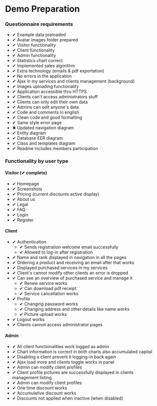 # Demo Preparation

### Questionnaire requirements

- ✔ Example data preloaded 
- ✔ Avatar images folder prepared
- ✔ Visitor functionality 
- ✔ Client functionality 
- ✔ Admin functionality 
- ✔ Statistics chart correct
- ✔ Implemented sales algorithm
- ✔ Extra technology (emails & pdf exportation)
- ✔ No errors in the application
- ✔ Ajax in my services and clients management (background)
- ✔ Images uploading functionality
- ✔ Application accessible thru HTTPS
- ✔ Clients can't access administrators stuff
- ✔ Clients can only edit their own data
- ✔ Admins can edit anyone's data
- ✔ Code and comments in english
- ✔ Clean code and good formatting
- ✔ Same style error page
- ✖ Updated navigation diagram
- ✔ Entity diagram
- ✔ Database EER diagram
- ✔ Class and templates diagram
- ✔ Readme includes members participation

### Functionality by user type

#### Visitor (✔ complete)

- ✔ Homepage
- ✔ Screenshots
- ✔ Pricing (current discounts active display)
- ✔ About us
- ✔ Legal
- ✔ FAQ
- ✔ Login
- ✔ Register

#### Client

- ✔ Authentication
    - ✔ Sends registration welcome email successfully
    - ✔ Allowed to log-in after registration
- ✔ Name and rank displayed in navigation in all the pages
- ✔ Ordering a product and receiving an email after that works
- ✔ Displayed purchased services in my services
- ✔ Client's cannot modify other clients an error is dropped
- ✔ Can see an overview of purchased service and manage it
    - ✔ Renew service works
    - ✔ Can download pdf receipt
    - ✔ Service cancellation works
- ✔ Profile
    - ✔ Changing password works
    - ✔ Changing address and other details like name works
    - ✔ Picture upload works
- ✔ Logout works
- ✔ Clients cannot access administrator pages

#### Admin

- ✔ All client functionalities work logged as admin
- ✔ Chart information is correct in both charts also accumulated capital
- ✔ Disabling a client prevent it logging-in back again
- ✔ Ajax load more and clients toggle works in panel
- ✔ Admin can modify client profiles
- ✔ Client profile pictures are successfully displayed in clients management listing
- ✔ Admin can modify client profiles
- ✔ One time discount works
- ✔ Accumulative discount works
- ✔ Discounts not applied when inactive (when disabled)